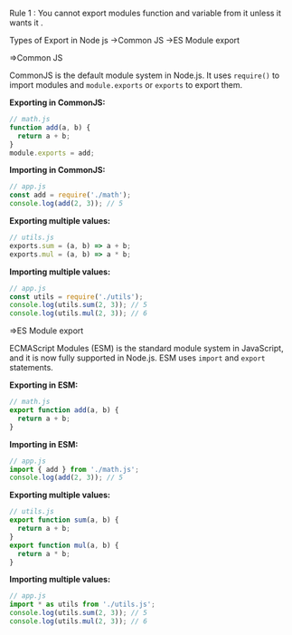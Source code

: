 Rule 1 : You cannot export modules function and variable from it unless it wants it . 

Types of Export in Node js
->Common JS 
->ES Module export 

=>Common JS

CommonJS is the default module system in Node.js. It uses `require()` to import modules and `module.exports` or `exports` to export them.

**Exporting in CommonJS:**
```js
// math.js
function add(a, b) {
  return a + b;
}
module.exports = add;
```

**Importing in CommonJS:**
```js
// app.js
const add = require('./math');
console.log(add(2, 3)); // 5
```

**Exporting multiple values:**
```js
// utils.js
exports.sum = (a, b) => a + b;
exports.mul = (a, b) => a * b;
```

**Importing multiple values:**
```js
// app.js
const utils = require('./utils');
console.log(utils.sum(2, 3)); // 5
console.log(utils.mul(2, 3)); // 6
```

=>ES Module export

ECMAScript Modules (ESM) is the standard module system in JavaScript, and it is now fully supported in Node.js. ESM uses `import` and `export` statements.

**Exporting in ESM:**
```js
// math.js
export function add(a, b) {
  return a + b;
}
```

**Importing in ESM:**
```js
// app.js
import { add } from './math.js';
console.log(add(2, 3)); // 5
```

**Exporting multiple values:**
```js
// utils.js
export function sum(a, b) {
  return a + b;
}
export function mul(a, b) {
  return a * b;
}
```

**Importing multiple values:**
```js
// app.js
import * as utils from './utils.js';
console.log(utils.sum(2, 3)); // 5
console.log(utils.mul(2, 3)); // 6
```
